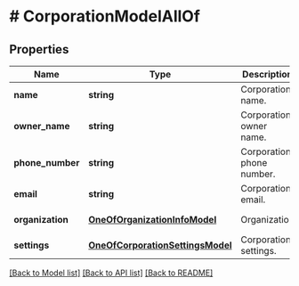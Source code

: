 # # CorporationModelAllOf

## Properties

Name | Type | Description | Notes
------------ | ------------- | ------------- | -------------
**name** | **string** | Corporation name. | [optional] [readonly]
**owner_name** | **string** | Corporation owner name. | [optional] [readonly]
**phone_number** | **string** | Corporation phone number. | [optional] [readonly]
**email** | **string** | Corporation email. | [optional] [readonly]
**organization** | [**OneOfOrganizationInfoModel**](OneOfOrganizationInfoModel.md) | Organization | [optional] [readonly]
**settings** | [**OneOfCorporationSettingsModel**](OneOfCorporationSettingsModel.md) | Corporation settings. | [optional] [readonly]

[[Back to Model list]](../../README.md#models) [[Back to API list]](../../README.md#endpoints) [[Back to README]](../../README.md)

